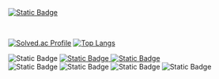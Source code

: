 <a href="https://yhames.tistory.com/">
  <img alt="Static Badge" src="https://img.shields.io/badge/Blog-%23A07DC4?style=for-the-badge&logo=tistory">
</a>

﻿<div>
  [![Solved.ac Profile](http://mazassumnida.wtf/api/generate_badge?boj=yhames)](https://solved.ac/yhames)
  [![Top Langs](https://github-readme-stats.vercel.app/api/top-langs/?username=yhames&langs_count=6&layout=compact)](https://github.com/yhames/yhames)
</div>

<div>
  <img alt="Static Badge" src="https://img.shields.io/badge/42Seoul-%23000000?style=for-the-badge&logo=42">
  <a href="https://www.udemy.com/user/bagjeongu-34">
    <img alt="Static Badge" src="https://img.shields.io/badge/Udemy-%23A435F0?style=for-the-badge&logo=udemy&logoColor=%23FFFFFF">  
  </a>
  <a href="https://www.inflearn.com/users/941120/dashboard">
    <img alt="Static Badge" src="https://img.shields.io/badge/inflearn-%2364c681?style=for-the-badge">  
  </a>
</div>

<div>
  <img alt="Static Badge" src="https://img.shields.io/badge/C-%23A8B9CC?style=for-the-badge&logo=C&logoColor=%23FFFFFF">
  <img alt="Static Badge" src="https://img.shields.io/badge/C%2B%2B-%2300599C?style=for-the-badge&logo=C%2B%2B">
  <img alt="Static Badge" src="https://img.shields.io/badge/Spring-%236DB33F?style=for-the-badge&logo=Spring&logoColor=%23FFFFFF">  
  <img alt="Static Badge" src="https://img.shields.io/badge/NestJS-%23E0234E?style=for-the-badge&logo=nestjs">
</div>
